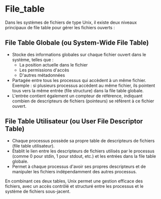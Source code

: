 # File_table

Dans les systèmes de fichiers de type Unix, il existe deux niveaux principaux de file table pour gérer les fichiers ouverts :

## File Table Globale (ou System-Wide File Table)
- Stocke des informations globales sur chaque fichier ouvert dans le système, telles que :
  - La position actuelle dans le fichier
  - Les permissions d'accès
  - D'autres métadonnées
- Partagée entre tous les processus qui accèdent à un même fichier.  
  Exemple : si plusieurs processus accèdent au même fichier, ils pointent tous vers la même entrée (file structure) dans la file table globale.
- L'entrée contient également un compteur de référence, indiquant combien de descripteurs de fichiers (pointeurs) se réfèrent à ce fichier ouvert.

## File Table Utilisateur (ou User File Descriptor Table)
- Chaque processus possède sa propre table de descripteurs de fichiers (file table utilisateur).
- Établit le lien entre les descripteurs de fichiers utilisés par le processus (comme 0 pour stdin, 1 pour stdout, etc.) et les entrées dans la file table globale.
- Permet à chaque processus d'avoir ses propres descripteurs et de manipuler les fichiers indépendamment des autres processus.

En combinant ces deux tables, Unix permet une gestion efficace des fichiers, avec un accès contrôlé et structuré entre les processus et le système de fichiers sous-jacent.

